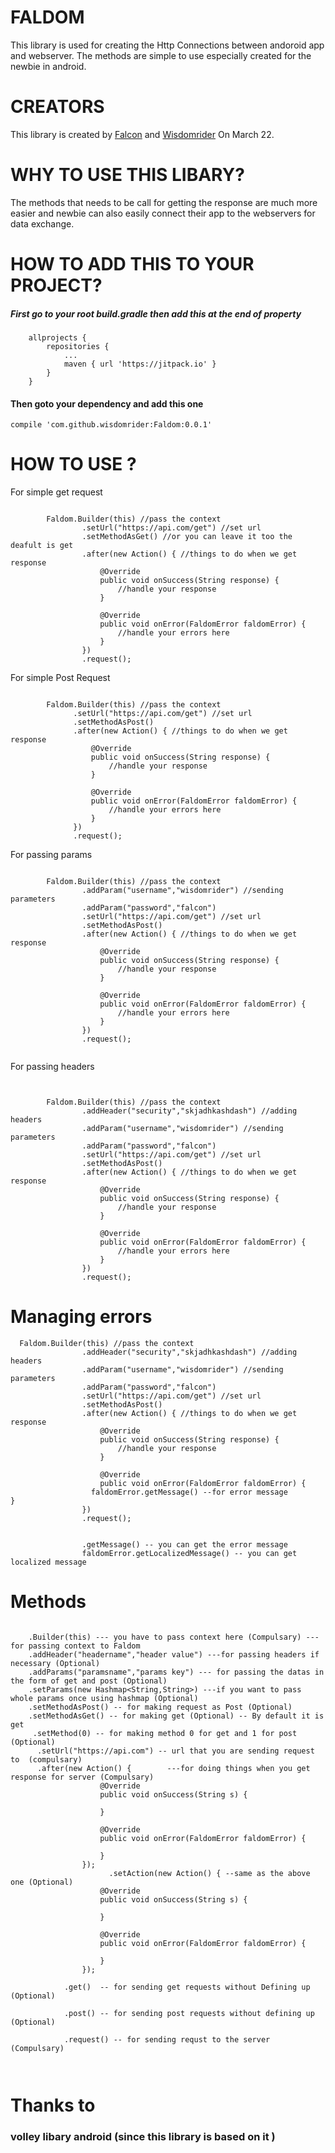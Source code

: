# FALDOM
This library is used for  creating the Http Connections  between andoroid app and webserver.  The methods are simple to use especially created for the newbie in android.
# CREATORS
This library is created by [Falcon](https://www.google.com) and [Wisdomrider](https://www.google.com) On March 22.

# WHY TO USE THIS LIBARY?


The methods that needs to be call for getting the response are much more easier and newbie can also easily connect their app to the webservers for data exchange. 


# HOW TO ADD THIS TO YOUR PROJECT?

##### First  go to your root build.gradle then add this at the end of property

```
	allprojects {
		repositories {
			...
			maven { url 'https://jitpack.io' }
		}
	}
```

#### Then goto your dependency and add this one

```
compile 'com.github.wisdomrider:Faldom:0.0.1'

```

# HOW TO USE ?


  For simple get request 
```
 
        Faldom.Builder(this) //pass the context
                .setUrl("https://api.com/get") //set url
                .setMethodAsGet() //or you can leave it too the deafult is get
                .after(new Action() { //things to do when we get response
                    @Override
                    public void onSuccess(String response) {
                        //handle your response
                    }

                    @Override
                    public void onError(FaldomError faldomError) {
                        //handle your errors here
                    }
                })
                .request();
```

  For simple Post Request 
  
  ```
  
          Faldom.Builder(this) //pass the context
                .setUrl("https://api.com/get") //set url
                .setMethodAsPost()
                .after(new Action() { //things to do when we get response
                    @Override
                    public void onSuccess(String response) {
                        //handle your response
                    }

                    @Override
                    public void onError(FaldomError faldomError) {
                        //handle your errors here
                    }
                })
                .request();

  ```

For passing params


```

        Faldom.Builder(this) //pass the context
                .addParam("username","wisdomrider") //sending parameters
                .addParam("password","falcon")
                .setUrl("https://api.com/get") //set url
                .setMethodAsPost()
                .after(new Action() { //things to do when we get response
                    @Override
                    public void onSuccess(String response) {
                        //handle your response
                    }

                    @Override
                    public void onError(FaldomError faldomError) {
                        //handle your errors here
                    }
                })
                .request();


```

For passing headers

```
   

        Faldom.Builder(this) //pass the context
                .addHeader("security","skjadhkashdash") //adding headers
                .addParam("username","wisdomrider") //sending parameters
                .addParam("password","falcon")
                .setUrl("https://api.com/get") //set url
                .setMethodAsPost()
                .after(new Action() { //things to do when we get response
                    @Override
                    public void onSuccess(String response) {
                        //handle your response
                    }

                    @Override
                    public void onError(FaldomError faldomError) {
                        //handle your errors here
                    }
                })
                .request();

```

# Managing errors 

```
  Faldom.Builder(this) //pass the context
                .addHeader("security","skjadhkashdash") //adding headers
                .addParam("username","wisdomrider") //sending parameters
                .addParam("password","falcon")
                .setUrl("https://api.com/get") //set url
                .setMethodAsPost()
                .after(new Action() { //things to do when we get response
                    @Override
                    public void onSuccess(String response) {
                        //handle your response
                    }

                    @Override
                    public void onError(FaldomError faldomError) {
                  faldomError.getMessage() --for error message
}
                })
                .request();
                
                
                .getMessage() -- you can get the error message
                faldomError.getLocalizedMessage() -- you can get localized message

```

 


    

# Methods

```
  
    .Builder(this) --- you have to pass context here (Compulsary) --- for passing context to Faldom
    .addHeader("headername","header value") ---for passing headers if necessary (Optional)
    .addParams("paramsname","params key") --- for passing the datas in the form of get and post (Optional)
    .setParams(new Hashmap<String,String>) ---if you want to pass whole params once using hashmap (Optional)
    .setMethodAsPost() -- for making request as Post (Optional)
    .setMethodAsGet() -- for making get (Optional) -- By default it is get
     .setMethod(0) -- for making method 0 for get and 1 for post (Optional)
      .setUrl("https://api.com") -- url that you are sending request to  (compulsary)
      .after(new Action() {        ---for doing things when you get response for server (Compulsary)
                    @Override
                    public void onSuccess(String s) {
                        
                    }

                    @Override
                    public void onError(FaldomError faldomError) {

                    }
                });
                      .setAction(new Action() { --same as the above one (Optional)
                    @Override
                    public void onSuccess(String s) {
                        
                    }

                    @Override
                    public void onError(FaldomError faldomError) {

                    }
                });

            .get()  -- for sending get requests without Defining up (Optional)
            
            .post() -- for sending post requests without defining up (Optional)
            
            .request() -- for sending requst to the server (Compulsary)
            
            
```


# Thanks to

   ### volley libary android (since this library is based on it )
   


  
  

